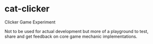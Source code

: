# cat-clicker
Clicker Game Experiment 

Not to be used for actual development but more of a playground to test,
share and get feedback on core game mechanic implementations.


